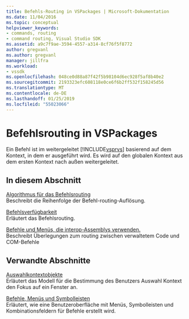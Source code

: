 ```yaml
---
title: Befehls-Routing in VSPackages | Microsoft-Dokumentation
ms.date: 11/04/2016
ms.topic: conceptual
helpviewer_keywords:
- commands, routing
- command routing, Visual Studio SDK
ms.assetid: a9c7f9ae-3594-4557-a314-8cf76f5f8772
author: gregvanl
ms.author: gregvanl
manager: jillfra
ms.workload:
- vssdk
ms.openlocfilehash: 048ce0d88a87f42f5b98104d6ec928f5af8b40e2
ms.sourcegitcommit: 2193323efc608118e0ce6f6b2ff532f158245d56
ms.translationtype: MT
ms.contentlocale: de-DE
ms.lasthandoff: 01/25/2019
ms.locfileid: "55023066"
---
```

# <a name="command-routing-in-vspackages"></a>Befehlsrouting in VSPackages
Ein Befehl ist im weitergeleitet [!INCLUDE[vsprvs](../../code-quality/includes/vsprvs_md.md)] basierend auf dem Kontext, in dem er ausgeführt wird. Es wird auf den globalen Kontext aus dem ersten Kontext nach außen weitergeleitet.  
  
## <a name="in-this-section"></a>In diesem Abschnitt  
 [Algorithmus für das Befehlsrouting](../../extensibility/internals/command-routing-algorithm.md)  
 Beschreibt die Reihenfolge der Befehl-routing-Auflösung.  
  
 [Befehlsverfügbarkeit](../../extensibility/internals/command-availability.md)  
 Erläutert das Befehlsrouting.  
  
 [Befehle und Menüs, die interop-Assemblys verwenden.](../../extensibility/internals/commands-and-menus-that-use-interop-assemblies.md)  
 Beschreibt Überlegungen zum routing zwischen verwaltetem Code und COM-Befehle  
  
## <a name="related-sections"></a>Verwandte Abschnitte  
 [Auswahlkontextobjekte](../../extensibility/internals/selection-context-objects.md)  
 Erläutert das Modell für die Bestimmung des Benutzers Auswahl Kontext den Fokus auf ein Fenster an.  
  
 [Befehle, Menüs und Symbolleisten](../../extensibility/internals/commands-menus-and-toolbars.md)  
 Erläutert, wie eine Benutzeroberfläche mit Menüs, Symbolleisten und Kombinationsfeldern für Befehle erstellt wird.